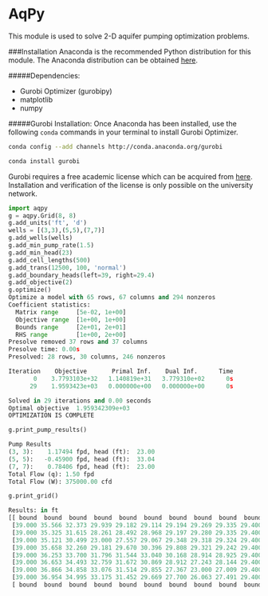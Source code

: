 # AqPy

This module is used to solve 2-D aquifer pumping optimization problems.


###Installation
Anaconda is the recommended Python distribution for this module. The Anaconda distribution can be obtained [here](https://www.anaconda.com/distribution/ "Anaconda Distribution Download").


#####Dependencies:
* Gurobi Optimizer (gurobipy)
* matplotlib
* numpy

#####Gurobi Installation:
Once Anaconda has been installed, use the following `conda` commands in your terminal to install Gurobi Optimizer.
```bash
conda config --add channels http://conda.anaconda.org/gurobi

conda install gurobi
```
Gurobi requires a free academic license which can be acquired from [here](https://user.gurobi.com/download/licenses/free-academic "Retrieving a Free Academic license"). Installation and verification of the license is only possible on the university network.




```python
import aqpy
g = aqpy.Grid(8, 8)
g.add_units('ft', 'd')
wells = [(3,3),(5,5),(7,7)]
g.add_wells(wells)
g.add_min_pump_rate(1.5)
g.add_min_head(23)
g.add_cell_lengths(500)
g.add_trans(12500, 100, 'normal')
g.add_boundary_heads(left=39, right=29.4)
g.add_objective(2)
g.optimize()
Optimize a model with 65 rows, 67 columns and 294 nonzeros
Coefficient statistics:
  Matrix range     [5e-02, 1e+00]
  Objective range  [1e+00, 1e+00]
  Bounds range     [2e+01, 2e+01]
  RHS range        [1e+00, 2e+00]
Presolve removed 37 rows and 37 columns
Presolve time: 0.00s
Presolved: 28 rows, 30 columns, 246 nonzeros

Iteration    Objective       Primal Inf.    Dual Inf.      Time
       0    3.7793103e+32   1.140819e+31   3.779310e+02      0s
      29    1.9593423e+03   0.000000e+00   0.000000e+00      0s

Solved in 29 iterations and 0.00 seconds
Optimal objective  1.959342309e+03
OPTIMIZATION IS COMPLETE

g.print_pump_results()

Pump Results
(3, 3):    1.17494 fpd, head (ft):  23.00
(5, 5):   -0.45900 fpd, head (ft):  33.04
(7, 7):    0.78406 fpd, head (ft):  23.00
Total Flow (q): 1.50 fpd
Total Flow (W): 375000.00 cfd

g.print_grid()

Results: in ft
[[ bound  bound  bound  bound  bound  bound  bound  bound  bound  bound]
 [39.000 35.566 32.373 29.939 29.182 29.114 29.194 29.269 29.335 29.400]
 [39.000 35.325 31.615 28.261 28.492 28.968 29.197 29.280 29.335 29.400]
 [39.000 35.121 30.499 23.000 27.557 29.067 29.348 29.318 29.324 29.400]
 [39.000 35.658 32.260 29.181 29.670 30.396 29.808 29.321 29.242 29.400]
 [39.000 36.253 33.700 31.796 31.544 33.040 30.168 28.914 28.925 29.400]
 [39.000 36.653 34.493 32.759 31.672 30.869 28.912 27.243 28.144 29.400]
 [39.000 36.866 34.858 33.076 31.514 29.855 27.367 23.000 27.009 29.400]
 [39.000 36.954 34.995 33.175 31.452 29.669 27.700 26.063 27.491 29.400]
 [ bound  bound  bound  bound  bound  bound  bound  bound  bound  bound]]
```

